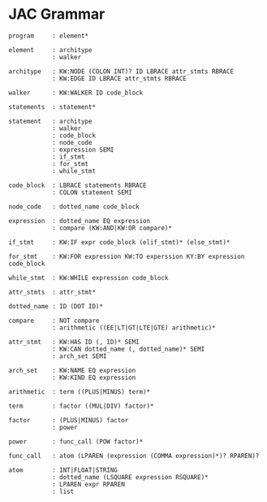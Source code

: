 # JAC Grammar

    program     : element*

    element     : architype
                : walker

    architype   : KW:NODE (COLON INT)? ID LBRACE attr_stmts RBRACE
                : KW:EDGE ID LBRACE attr_stmts RBRACE

    walker      : KW:WALKER ID code_block

    statements  : statement*

    statement   : architype
                : walker
                : code_block
                : node_code
                : expression SEMI
                : if_stmt
                : for_stmt
                : while_stmt

    code_block  : LBRACE statements RBRACE
                : COLON statement SEMI

    node_code   : dotted_name code_block

    expression  : dotted_name EQ expression
                : compare (KW:AND|KW:OR compare)*

    if_stmt     : KW:IF expr code_block (elif_stmt)* (else_stmt)*

    for_stmt    : KW:FOR expression KW:TO experssion KY:BY expression code_block

    while_stmt  : KW:WHILE expression code_block

    attr_stmts  : attr_stmt*

    dotted_name : ID (DOT ID)*

    compare     : NOT compare
                : arithmetic ((EE|LT|GT|LTE|GTE) arithmetic)*

    attr_stmt   : KW:HAS ID (, ID)* SEMI
                : KW:CAN dotted_name (, dotted_name)* SEMI
                : arch_set SEMI

    arch_set    : KW:NAME EQ expression
                : KW:KIND EQ expression

    arithmetic  : term ((PLUS|MINUS) term)*

    term        : factor ((MUL|DIV) factor)*

    factor      : (PLUS|MINUS) factor
                : power

    power       : func_call (POW factor)*

    func_call   : atom (LPAREN (expression (COMMA expression)*)? RPAREN)?

    atom        : INT|FLOAT|STRING
                : dotted_name (LSQUARE expression RSQUARE)*
                : LPAREN expr RPAREN
                : list